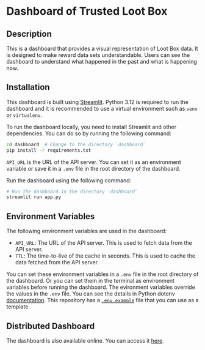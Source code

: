 # Dashboard of Trusted Loot Box

## Description

This is a dashboard that provides a visual representation of Loot Box data. It is designed to make reward data sets understandable. Users can see the dashboard to understand what happened in the past and what is happening now.

## Installation

This dashboard is built using [Streamlit](https://streamlit.io/).
Python 3.12 is required to run the dashboard and it is recommended to use a virtual environment such as `venv` or `virtualenv`.

To run the dashboard locally, you need to install Streamlit and other dependencies. You can do so by running the following command:


```bash
cd dashboard  # Change to the directory `dashboard`
pip install -r requirements.txt
```

`API_URL` is the URL of the API server. You can set it as an environment variable or save it in a `.env` file in the root directory of the dashboard.


Run the dashboard using the following command:

```bash
# Run the dashboard in the directory `dashboard`
streamlit run app.py
```

## Environment Variables

The following environment variables are used in the dashboard:

- `API_URL`: The URL of the API server. This is used to fetch data from the API server.
- `TTL`: The time-to-live of the cache in seconds. This is used to cache the data fetched from the API server.

You can set these environment variables in a `.env` file in the root directory of the dashboard.
Or you can set them in the terminal as environment variables before running the dashboard.
The evironment variables override the values in the `.env` file.
You can see the details in Python dotenv [documentation](https://pypi.org/project/python-dotenv/).
This repository has a [`.env.example`](.env.example) file that you can use as a template.


## Distributed Dashboard

The dashboard is also available online. You can access it [here](https://trusted-loot-box.onrender.com/).
